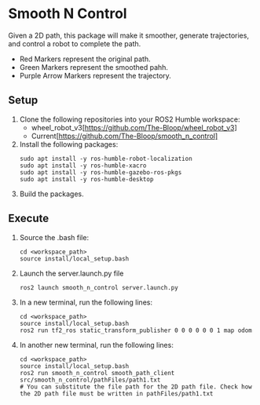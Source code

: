 # Smooth N Control
Given a 2D path, this package will make it smoother, generate trajectories, and control a robot to complete the path.
* Red Markers represent the original path.
* Green Markers represent the smoothed pahh.
* Purple Arrow Markers represent the trajectory.

## Setup
1. Clone the following repositories into your ROS2 Humble workspace:
   * wheel_robot_v3[https://github.com/The-Bloop/wheel_robot_v3]
   * Current[https://github.com/The-Bloop/smooth_n_control]
2. Install the following packages:
    ```
    sudo apt install -y ros-humble-robot-localization
    sudo apt install -y ros-humble-xacro
    sudo apt install -y ros-humble-gazebo-ros-pkgs
    sudo apt install -y ros-humble-desktop
3. Build the packages.

## Execute
1. Source the .bash file:
   ```
   cd <workspace_path>
   source install/local_setup.bash
2. Launch the server.launch.py file
   ```
   ros2 launch smooth_n_control server.launch.py
3. In a new terminal, run the following lines:
   ```
   cd <workspace_path>
   source install/local_setup.bash
   ros2 run tf2_ros static_transform_publisher 0 0 0 0 0 0 1 map odom
4. In another new terminal, run the following lines:
   ```
   cd <workspace_path>
   source install/local_setup.bash
   ros2 run smooth_n_control smooth_path_client src/smooth_n_control/pathFiles/path1.txt
   # You can substitute the file path for the 2D path file. Check how the 2D path file must be written in pathFiles/path1.txt
   
